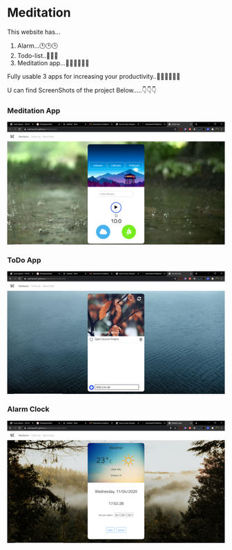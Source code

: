 # Meditation

This website has...

1. Alarm...🕐🕑🕒
2. Todo-list..💯💯💯
3. Meditation app...🧎‍♂️🧎‍♂️🧎‍♂️

Fully usable 3 apps for increasing your productivity..👨‍🎓👨‍🎓👨‍🎓

U can find ScreenShots of the project Below.....👇👇👇

### Meditation App

![alt text](img/1s.png?raw=true "app")

### ToDo App

![alt text](img/2s.png?raw=true "app")

### Alarm Clock

![alt text](img/3s.png?raw=true "app")
